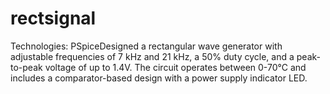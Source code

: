 # rectsignal
Technologies: PSpiceDesigned a rectangular wave generator with adjustable frequencies of 7 kHz and 21 kHz, a 50% duty cycle, and a peak-to-peak voltage of up to 1.4V. The circuit operates between 0-70°C and includes a comparator-based design with a power supply indicator LED.
